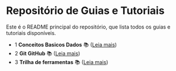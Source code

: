 # Repositório de Guias e Tutoriais

Este é o README principal do repositório, que lista todos os guias e tutoriais disponíveis.

- 1 **Conceitos Basicos Dados** 📚  ([Leia mais](01-Conceitos-Basicos-Dados.md))
- 2 **Git GitHub** 📚  ([Leia mais](02-Git-GitHub.md))
- 3 **Trilha de ferramentas** 📚  ([Leia mais](03-Trilha-de-ferramentas.md))
